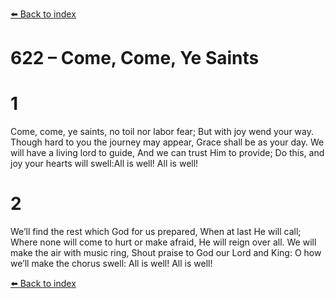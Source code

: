 [⬅️ Back to index](../README.md)

# 622 – Come, Come, Ye Saints


# 1
Come, come, ye saints, no toil nor labor fear;
But with joy wend your way.
Though hard to you the journey may appear,
Grace shall be as your day.
We will have a living lord to guide,
And we can trust Him to provide;
Do this, and joy your hearts will swell:All is well! All is well!

# 2
We’ll find the rest which God for us prepared,
When at last He will call;
Where none will come to hurt or make afraid,
He will reign over all.
We will make the air with music ring,
Shout praise to God our Lord and King:
O how we’ll make the chorus swell:
All is well! All is well!

[⬅️ Back to index](../README.md)
